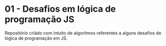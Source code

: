 # 01 - Desafios em lógica de programação JS

Repositório criádo com intuito de algoritmos referentes a alguns desafios de lógica de programação em JS.
